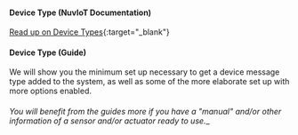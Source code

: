 #### Device Type (NuvIoT Documentation)

[Read up on Device Types](https://support.nuviot.com/help.html#/devices/devicetypes){:target="_blank"}

#### Device Type (Guide)

We will show you the minimum set up necessary to get a device message type added to the system, as well as some of the more elaborate set up with more options enabled.

#### 

_You will benefit from the guides more if you have a "manual" and/or other information of a sensor and/or actuator ready to use.__
